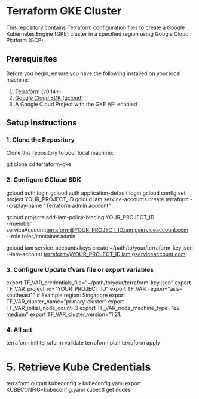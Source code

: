 # Terraform GKE Cluster

This repository contains Terraform configuration files to create a Google Kubernetes Engine (GKE) cluster in a specified region using Google Cloud Platform (GCP).

## Prerequisites

Before you begin, ensure you have the following installed on your local machine:

1. [Terraform](https://www.terraform.io/downloads.html) (v0.14+)
2. [Google Cloud SDK (gcloud)](https://cloud.google.com/sdk/install)
3. A Google Cloud Project with the GKE API enabled

## Setup Instructions

### 1. Clone the Repository

Clone this repository to your local machine:


git clone <repository-url>
cd terraform-gke

### 2. Configure GCloud SDK

gcloud auth login
gcloud auth application-default login
gcloud config set project YOUR_PROJECT_ID
gcloud iam service-accounts create terraform --display-name "Terraform admin account"

gcloud projects add-iam-policy-binding YOUR_PROJECT_ID \
  --member serviceAccount:terraform@YOUR_PROJECT_ID.iam.gserviceaccount.com \
  --role roles/container.admin

gcloud iam service-accounts keys create ~/path/to/your/terraform-key.json \
  --iam-account terraform@YOUR_PROJECT_ID.iam.gserviceaccount.com

### 3. Configure Update tfvars file or export variables
export TF_VAR_credentials_file="~/path/to/your/terraform-key.json"
export TF_VAR_project_id="YOUR_PROJECT_ID"
export TF_VAR_region="asia-southeast1"  # Example region: Singapore
export TF_VAR_cluster_name="primary-cluster"
export TF_VAR_initial_node_count=3
export TF_VAR_node_machine_type="e2-medium"
export TF_VAR_cluster_version="1.21.

### 4. All set
terraform init
terraform validate
terraform plan
terraform apply

# 5. Retrieve Kube Credentials
terraform output kubeconfig > kubeconfig.yaml
export KUBECONFIG=kubeconfig.yaml
kubectl get nodes
